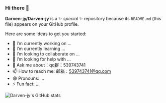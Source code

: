 ### Hi there 👋
**Darven-jy/Darven-jy** is a ✨ _special_ ✨ repository because its `README.md` (this file) appears on your GitHub profile.

Here are some ideas to get you started:

- 🔭 I’m currently working on ...
- 🌱 I’m currently learning ...
- 👯 I’m looking to collaborate on ...
- 🤔 I’m looking for help with ...
- 💬 Ask me about：qq群：539743741
- 📫 How to reach me: 邮箱：539743741@qq.com
- 😄 Pronouns: ...
- ⚡ Fun fact: ...


![Darven-jy's GitHub stats](https://github-readme-stats.vercel.app/api?username=Darven-jy)
